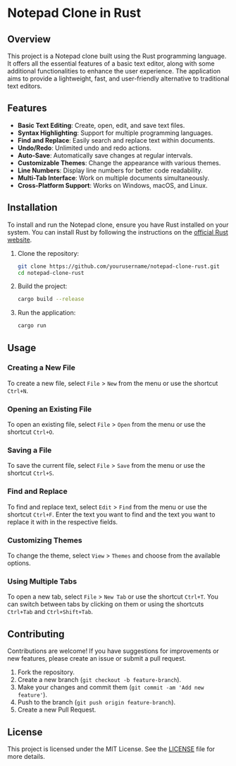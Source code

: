 # Notepad Clone in Rust

## Overview

This project is a Notepad clone built using the Rust programming language. It offers all the essential features of a basic text editor, along with some additional functionalities to enhance the user experience. The application aims to provide a lightweight, fast, and user-friendly alternative to traditional text editors.

## Features

- **Basic Text Editing**: Create, open, edit, and save text files.
- **Syntax Highlighting**: Support for multiple programming languages.
- **Find and Replace**: Easily search and replace text within documents.
- **Undo/Redo**: Unlimited undo and redo actions.
- **Auto-Save**: Automatically save changes at regular intervals.
- **Customizable Themes**: Change the appearance with various themes.
- **Line Numbers**: Display line numbers for better code readability.
- **Multi-Tab Interface**: Work on multiple documents simultaneously.
- **Cross-Platform Support**: Works on Windows, macOS, and Linux.

## Installation

To install and run the Notepad clone, ensure you have Rust installed on your system. You can install Rust by following the instructions on the [official Rust website](https://www.rust-lang.org/).

1. Clone the repository:
    ```bash
    git clone https://github.com/yourusername/notepad-clone-rust.git
    cd notepad-clone-rust
    ```

2. Build the project:
    ```bash
    cargo build --release
    ```

3. Run the application:
    ```bash
    cargo run
    ```

## Usage

### Creating a New File

To create a new file, select `File` > `New` from the menu or use the shortcut `Ctrl+N`.

### Opening an Existing File

To open an existing file, select `File` > `Open` from the menu or use the shortcut `Ctrl+O`.

### Saving a File

To save the current file, select `File` > `Save` from the menu or use the shortcut `Ctrl+S`.

### Find and Replace

To find and replace text, select `Edit` > `Find` from the menu or use the shortcut `Ctrl+F`. Enter the text you want to find and the text you want to replace it with in the respective fields.

### Customizing Themes

To change the theme, select `View` > `Themes` and choose from the available options.

### Using Multiple Tabs

To open a new tab, select `File` > `New Tab` or use the shortcut `Ctrl+T`. You can switch between tabs by clicking on them or using the shortcuts `Ctrl+Tab` and `Ctrl+Shift+Tab`.

## Contributing

Contributions are welcome! If you have suggestions for improvements or new features, please create an issue or submit a pull request.

1. Fork the repository.
2. Create a new branch (`git checkout -b feature-branch`).
3. Make your changes and commit them (`git commit -am 'Add new feature'`).
4. Push to the branch (`git push origin feature-branch`).
5. Create a new Pull Request.

## License

This project is licensed under the MIT License. See the [LICENSE](LICENSE) file for more details.
